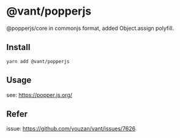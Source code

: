 # @vant/popperjs

@popperjs/core in commonjs format, added Object.assign polyfill.

## Install

```shell
yarn add @vant/popperjs
```

## Usage

see: https://popper.js.org/

## Refer

issue: https://github.com/youzan/vant/issues/7626
